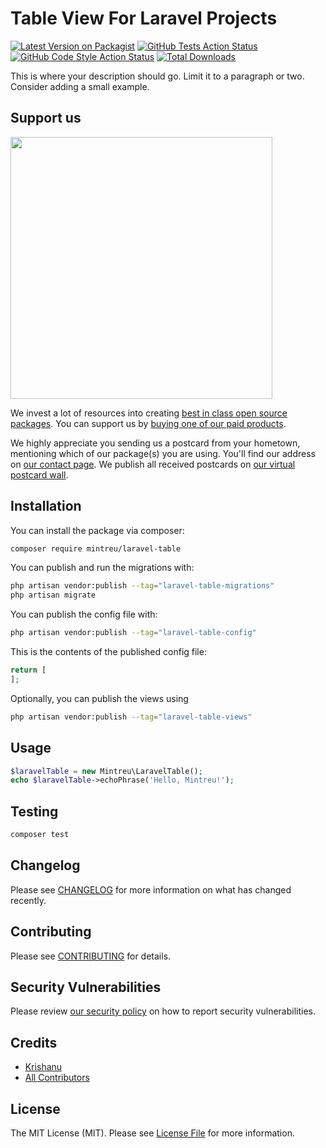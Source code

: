 # Table View For Laravel Projects

[![Latest Version on Packagist](https://img.shields.io/packagist/v/mintreu/laravel-table.svg?style=flat-square)](https://packagist.org/packages/mintreu/laravel-table)
[![GitHub Tests Action Status](https://img.shields.io/github/workflow/status/mintreu/laravel-table/run-tests?label=tests)](https://github.com/mintreu/laravel-table/actions?query=workflow%3Arun-tests+branch%3Amain)
[![GitHub Code Style Action Status](https://img.shields.io/github/workflow/status/mintreu/laravel-table/Fix%20PHP%20code%20style%20issues?label=code%20style)](https://github.com/mintreu/laravel-table/actions?query=workflow%3A"Fix+PHP+code+style+issues"+branch%3Amain)
[![Total Downloads](https://img.shields.io/packagist/dt/mintreu/laravel-table.svg?style=flat-square)](https://packagist.org/packages/mintreu/laravel-table)

This is where your description should go. Limit it to a paragraph or two. Consider adding a small example.

## Support us

[<img src="https://github-ads.s3.eu-central-1.amazonaws.com/laravel-table.jpg?t=1" width="419px" />](https://spatie.be/github-ad-click/laravel-table)

We invest a lot of resources into creating [best in class open source packages](https://spatie.be/open-source). You can support us by [buying one of our paid products](https://spatie.be/open-source/support-us).

We highly appreciate you sending us a postcard from your hometown, mentioning which of our package(s) you are using. You'll find our address on [our contact page](https://spatie.be/about-us). We publish all received postcards on [our virtual postcard wall](https://spatie.be/open-source/postcards).

## Installation

You can install the package via composer:

```bash
composer require mintreu/laravel-table
```

You can publish and run the migrations with:

```bash
php artisan vendor:publish --tag="laravel-table-migrations"
php artisan migrate
```

You can publish the config file with:

```bash
php artisan vendor:publish --tag="laravel-table-config"
```

This is the contents of the published config file:

```php
return [
];
```

Optionally, you can publish the views using

```bash
php artisan vendor:publish --tag="laravel-table-views"
```

## Usage

```php
$laravelTable = new Mintreu\LaravelTable();
echo $laravelTable->echoPhrase('Hello, Mintreu!');
```

## Testing

```bash
composer test
```

## Changelog

Please see [CHANGELOG](CHANGELOG.md) for more information on what has changed recently.

## Contributing

Please see [CONTRIBUTING](CONTRIBUTING.md) for details.

## Security Vulnerabilities

Please review [our security policy](../../security/policy) on how to report security vulnerabilities.

## Credits

- [Krishanu](https://github.com/krishzzi)
- [All Contributors](../../contributors)

## License

The MIT License (MIT). Please see [License File](LICENSE.md) for more information.

